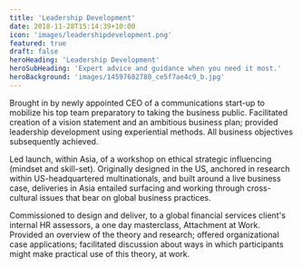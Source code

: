 ```yaml
---
title: 'Leadership Development'
date: 2018-11-28T15:14:39+10:00
icon: 'images/leadershipdevelopment.png'
featured: true
draft: false
heroHeading: 'Leadership Development'
heroSubHeading: 'Expert advice and guidance when you need it most.'
heroBackground: 'images/14597682780_ce5f7ae4c9_b.jpg'
---
```



Brought in by newly appointed CEO of a communications start-up to mobilize his top team preparatory to taking the business public.  Facilitated creation of a vision statement and an ambitious business plan; provided leadership development using experiential methods.  All business objectives subsequently achieved.

Led launch, within Asia, of a workshop on ethical strategic influencing (mindset and skill-set). Originally designed in the US, anchored in research within US-headquartered multinationals, and built around a live business case, deliveries in Asia entailed surfacing and working through cross-cultural issues that bear on global business practices. 

Commissioned to design and deliver, to a global financial services client's internal HR assessors, a one day masterclass, Attachment at Work. Provided an overview of the theory and research; offered organizational case applications; facilitated discussion about ways in which participants might make practical use of this theory, at work. 
